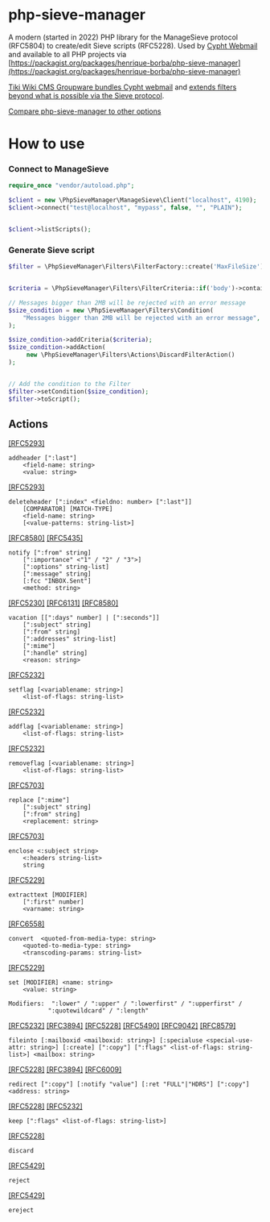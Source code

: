 # php-sieve-manager

A modern (started in 2022) PHP library for the ManageSieve protocol (RFC5804) to create/edit Sieve scripts (RFC5228). Used by [Cypht Webmail](https://cypht.org) and available to all PHP projects via [https://packagist.org/packages/henrique-borba/php-sieve-manager](https://packagist.org/packages/henrique-borba/php-sieve-manager)

[Tiki Wiki CMS Groupware bundles Cypht webmail](https://doc.tiki.org/Cypht) and [extends filters beyond what is possible via the Sieve protocol](https://doc.tiki.org/Email-filters).

[Compare php-sieve-manager to other options](https://github.com/cypht-org/php-sieve-manager/wiki/Comparison-of-Sieve-libs-in-PHP)

# How to use

### Connect to ManageSieve

```php
require_once "vendor/autoload.php";

$client = new \PhpSieveManager\ManageSieve\Client("localhost", 4190);
$client->connect("test@localhost", "mypass", false, "", "PLAIN");


$client->listScripts();
```

### Generate Sieve script

```php
$filter = \PhpSieveManager\Filters\FilterFactory::create('MaxFileSize');


$criteria = \PhpSieveManager\Filters\FilterCriteria::if('body')->contains('"test"');

// Messages bigger than 2MB will be rejected with an error message
$size_condition = new \PhpSieveManager\Filters\Condition(
    "Messages bigger than 2MB will be rejected with an error message", $criteria
);

$size_condition->addCriteria($criteria);
$size_condition->addAction(
     new \PhpSieveManager\Filters\Actions\DiscardFilterAction()
);


// Add the condition to the Filter
$filter->setCondition($size_condition);
$filter->toScript();
```

## Actions

[\[RFC5293\]](https://www.rfc-editor.org/rfc/rfc5293.html)

```
addheader [":last"]
    <field-name: string>
    <value: string>
```

[\[RFC5293\]](https://www.rfc-editor.org/rfc/rfc5293.html)

```
deleteheader [":index" <fieldno: number> [":last"]]
    [COMPARATOR] [MATCH-TYPE]
    <field-name: string>
    [<value-patterns: string-list>]
```

[\[RFC8580\]](https://www.rfc-editor.org/rfc/rfc8580.html) [\[RFC5435\]](https://www.rfc-editor.org/rfc/rfc5434.html)

```
notify [":from" string]
    [":importance" <"1" / "2" / "3">]
    [":options" string-list]
    [":message" string]
    [:fcc "INBOX.Sent"]
    <method: string>
```

[\[RFC5230\]](https://www.rfc-editor.org/rfc/rfc5230.html) [\[RFC6131\]](https://www.rfc-editor.org/rfc/rfc6131.html) [\[RFC8580\]](https://www.rfc-editor.org/rfc/rfc8580.html)

```
vacation [[":days" number] | [":seconds"]]
    [":subject" string]
    [":from" string]
    [":addresses" string-list]
    [":mime"]
    [":handle" string]
    <reason: string>
```

[\[RFC5232\]](https://www.rfc-editor.org/rfc/rfc5232.html)

```
setflag [<variablename: string>]
    <list-of-flags: string-list>
```

[\[RFC5232\]](https://www.rfc-editor.org/rfc/rfc5232.html)

```
addflag [<variablename: string>]
    <list-of-flags: string-list>
```

[\[RFC5232\]](https://www.rfc-editor.org/rfc/rfc5232.html)

```
removeflag [<variablename: string>]
    <list-of-flags: string-list>
```

[\[RFC5703\]](https://www.rfc-editor.org/rfc/rfc5703.html)

```
replace [":mime"]
    [":subject" string]
    [":from" string]
    <replacement: string>
```

[\[RFC5703\]](https://www.rfc-editor.org/rfc/rfc5703.html)

```
enclose <:subject string>
    <:headers string-list>
    string
```

[\[RFC5229\]](https://www.rfc-editor.org/rfc/rfc5229.html)

```
extracttext [MODIFIER]
    [":first" number]
    <varname: string>
```

[\[RFC6558\]](https://www.rfc-editor.org/rfc/rfc6558.html)

```
convert  <quoted-from-media-type: string>
    <quoted-to-media-type: string>
    <transcoding-params: string-list>
```

[\[RFC5229\]](https://www.rfc-editor.org/rfc/rfc5232.html)

```
set [MODIFIER] <name: string>
    <value: string>

Modifiers:  ":lower" / ":upper" / ":lowerfirst" / ":upperfirst" /
           ":quotewildcard" / ":length"
```

[\[RFC5232\]](https://www.rfc-editor.org/rfc/rfc5232.html) [\[RFC3894\]](https://www.rfc-editor.org/rfc/rfc3894.html) [\[RFC5228\]](https://www.rfc-editor.org/rfc/rfc5228.html) [\[RFC5490\]](https://www.rfc-editor.org/rfc/rfc5490.html) [\[RFC9042\]](https://www.rfc-editor.org/rfc/rfc9042.html) [\[RFC8579\]](https://www.rfc-editor.org/rfc/rfc8579.html)

```
fileinto [:mailboxid <mailboxid: string>] [:specialuse <special-use-attr: string>] [:create] [":copy"] [":flags" <list-of-flags: string-list>] <mailbox: string>
```

[\[RFC5228\]](https://www.rfc-editor.org/rfc/rfc5232.html) [\[RFC3894\]](https://www.rfc-editor.org/rfc/rfc3894.html) [\[RFC6009\]](https://www.rfc-editor.org/rfc/rfc6009.html)

```
redirect [":copy"] [:notify "value"] [:ret "FULL"|"HDRS"] [":copy"] <address: string>
```

[\[RFC5228\]](https://www.rfc-editor.org/rfc/rfc5232.html) [\[RFC5232\]](https://www.rfc-editor.org/rfc/rfc5232.html)

```
keep [":flags" <list-of-flags: string-list>]
```

[\[RFC5228\]](https://www.rfc-editor.org/rfc/rfc5232.html)

```
discard
```

[\[RFC5429\]](https://www.rfc-editor.org/rfc/rfc5429.html)

```
reject
```

[\[RFC5429\]](https://www.rfc-editor.org/rfc/rfc5429.html)

```
ereject
```
